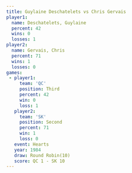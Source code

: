 ```yaml
---
title: Guylaine Deschatelets vs Chris Gervais
player1:                      
  name: Deschatelets, Guylaine
  percent: 42                 
  wins: 0                     
  losses: 1                   
player2:                      
  name: Gervais, Chris        
  percent: 71                 
  wins: 1                     
  losses: 0                   
games:
 - player1:         
     team: 'QC'     
     position: Third
     percent: 42    
     win: 0         
     loss: 1        
   player2:          
     team: 'SK'      
     position: Second
     percent: 71     
     win: 1          
     loss: 0         
   event: Hearts        
   year: 1984           
   draw: Round Robin(10)
   score: QC 1 - SK 10  
---
```

